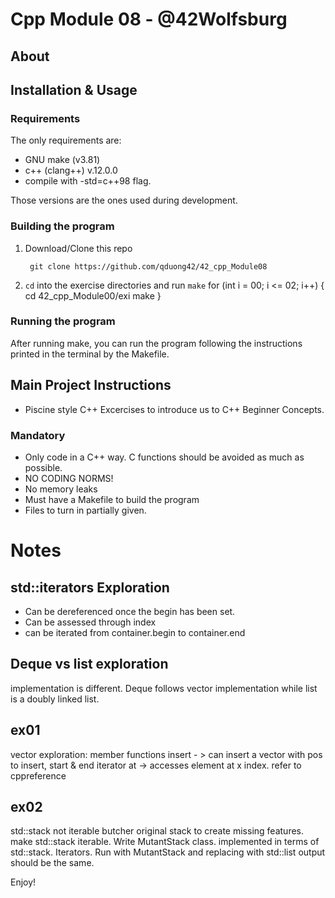 # Cpp Module 08 - @42Wolfsburg

## About

## Installation & Usage

### Requirements
The only requirements are:
- GNU make (v3.81)
- c++ (clang++) v.12.0.0
- compile with -std=c++98 flag.

Those versions are the ones used during development.

### Building the program

1. Download/Clone this repo

        git clone https://github.com/qduong42/42_cpp_Module08
2. `cd` into the exercise directories and run `make`
  for (int i = 00; i <= 02; i++)
{
        cd 42_cpp_Module00/exi
        make
}

### Running the program

After running make, you can run the program following the instructions printed in the terminal by the Makefile.

## Main Project Instructions

- Piscine style C++ Excercises to introduce us to C++ Beginner Concepts.

### Mandatory

- Only code in a C++ way. C functions should be avoided as much as possible.
- NO CODING NORMS!
- No memory leaks
- Must have a Makefile to build the program
- Files to turn in partially given.

# Notes
## std::iterators Exploration
- Can be dereferenced once the begin has been set.
- Can be assessed through index
- can be iterated from container.begin to container.end


## Deque vs list exploration
implementation is different. Deque follows vector implementation while list is a doubly linked list.

## ex01
vector exploration:
member functions
insert - > can insert a vector with pos to insert, start & end iterator
at -> accesses element at x index. refer to cppreference

## ex02
std::stack not iterable
butcher original stack to create missing features. make std::stack iterable.
Write MutantStack class. implemented in terms of std::stack. Iterators.
Run with MutantStack and replacing with std::list output should be the same.


Enjoy!
